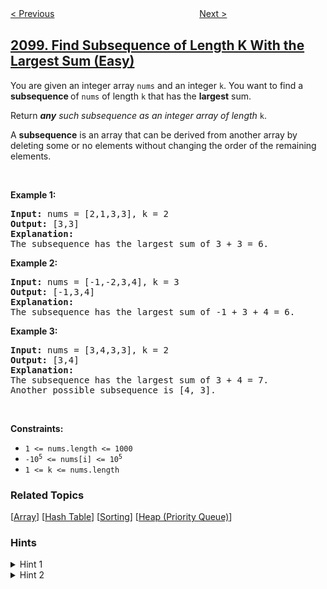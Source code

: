 <!--|This file generated by command(leetcode description); DO NOT EDIT.    |-->
<!--+----------------------------------------------------------------------+-->
<!--|@author    awesee <openset.wang@gmail.com>                           |-->
<!--|@link      https://github.com/awesee                                 |-->
<!--|@home      https://github.com/awesee/leetcode                        |-->
<!--+----------------------------------------------------------------------+-->

[< Previous](../subsequence-of-size-k-with-the-largest-even-sum "Subsequence of Size K With the Largest Even Sum")
　　　　　　　　　　　　　　　　
[Next >](../find-good-days-to-rob-the-bank "Find Good Days to Rob the Bank")

## [2099. Find Subsequence of Length K With the Largest Sum (Easy)](https://leetcode.com/problems/find-subsequence-of-length-k-with-the-largest-sum "找到和最大的长度为 K 的子序列")

<p>You are given an integer array <code>nums</code> and an integer <code>k</code>. You want to find a <strong>subsequence </strong>of <code>nums</code> of length <code>k</code> that has the <strong>largest</strong> sum.</p>

<p>Return<em> </em><em><strong>any</strong> such subsequence as an integer array of length </em><code>k</code>.</p>

<p>A <strong>subsequence</strong> is an array that can be derived from another array by deleting some or no elements without changing the order of the remaining elements.</p>

<p>&nbsp;</p>
<p><strong>Example 1:</strong></p>

<pre>
<strong>Input:</strong> nums = [2,1,3,3], k = 2
<strong>Output:</strong> [3,3]
<strong>Explanation:</strong>
The subsequence has the largest sum of 3 + 3 = 6.</pre>

<p><strong>Example 2:</strong></p>

<pre>
<strong>Input:</strong> nums = [-1,-2,3,4], k = 3
<strong>Output:</strong> [-1,3,4]
<strong>Explanation:</strong> 
The subsequence has the largest sum of -1 + 3 + 4 = 6.
</pre>

<p><strong>Example 3:</strong></p>

<pre>
<strong>Input:</strong> nums = [3,4,3,3], k = 2
<strong>Output:</strong> [3,4]
<strong>Explanation:</strong>
The subsequence has the largest sum of 3 + 4 = 7. 
Another possible subsequence is [4, 3].
</pre>

<p>&nbsp;</p>
<p><strong>Constraints:</strong></p>

<ul>
	<li><code>1 &lt;= nums.length &lt;= 1000</code></li>
	<li><code>-10<sup>5</sup>&nbsp;&lt;= nums[i] &lt;= 10<sup>5</sup></code></li>
	<li><code>1 &lt;= k &lt;= nums.length</code></li>
</ul>

### Related Topics
  [[Array](../../tag/array/README.md)]
  [[Hash Table](../../tag/hash-table/README.md)]
  [[Sorting](../../tag/sorting/README.md)]
  [[Heap (Priority Queue)](../../tag/heap-priority-queue/README.md)]

### Hints
<details>
<summary>Hint 1</summary>
From a greedy perspective, what k elements should you pick?
</details>

<details>
<summary>Hint 2</summary>
Could you sort the array while maintaining the index?
</details>
